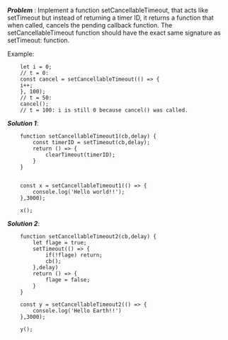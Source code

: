  **_Problem_** : Implement a function setCancellableTimeout, that acts like setTimeout but instead of returning a timer ID, it returns a function that when called, cancels the pending callback function. The setCancellableTimeout function should have the exact same signature as setTimeout:
 function.

Example:

```
    let i = 0;
    // t = 0:
    const cancel = setCancellableTimeout(() => {
    i++;
    }, 100);
    // t = 50:
    cancel();
    // t = 100: i is still 0 because cancel() was called.

```
**_Solution 1_**:

```
    function setCancellableTimeout1(cb,delay) {
        const timerID = setTimeout(cb,delay);
        return () => {
            clearTimeout(timerID);
        }
    }


    const x = setCancellableTimeout1(() => {
        console.log('Hello world!!');
    },3000);

    x();

```



**_Solution 2_**:

```
    function setCancellableTimeout2(cb,delay) {
        let flage = true;
        setTimeout(() => {
            if(!flage) return;
            cb();
        },delay)
        return () => {
            flage = false;
        }
    }

    const y = setCancellableTimeout2(() => {
        console.log('Hello Earth!!')
    },3000);

    y();

```

